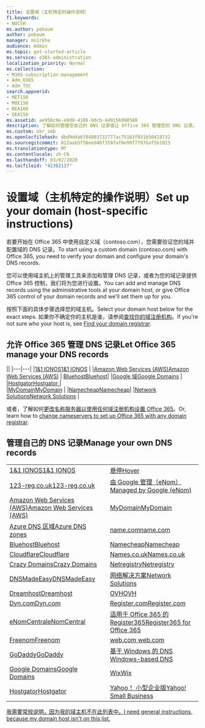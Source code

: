 ```yaml
---
title: 设置域（主机特定的操作说明）
f1.keywords:
- NOCSH
ms.author: pebaum
author: pebaum
manager: mnirkhe
audience: Admin
ms.topic: get-started-article
ms.service: o365-administration
localization_priority: Normal
ms.collection:
- M365-subscription-management
- Adm_O365
- Adm_TOC
search.appverid:
- MET150
- MOE150
- BEA160
- GEA150
ms.assetid: ae950c9e-e8d9-4108-b0cb-449156998580
description: 了解如何管理您自己的 DNS 记录或让 Office 365 管理您的 DNS 记录。
ms.custom: okr_smb
ms.openlocfilehash: dbd9dda6f84803732777ac75163f031b50419732
ms.sourcegitcommit: 812aab5f58eed4bf359faf0e99f7f876af5b1023
ms.translationtype: MT
ms.contentlocale: zh-CN
ms.lasthandoff: 03/02/2020
ms.locfileid: "42362137"
---
```

# <a name="set-up-your-domain-host-specific-instructions"></a><span data-ttu-id="03791-103">设置域（主机特定的操作说明）</span><span class="sxs-lookup"><span data-stu-id="03791-103">Set up your domain (host-specific instructions)</span></span>

<span data-ttu-id="03791-104">若要开始在 Office 365 中使用自定义域（contoso.com），您需要验证您的域并配置域的 DNS 记录。</span><span class="sxs-lookup"><span data-stu-id="03791-104">To start using a custom domain (contoso.com) with Office 365, you need to verify your domain and configure your domain's DNS records.</span></span> 
  
<span data-ttu-id="03791-105">您可以使用域主机上的管理工具来添加和管理 DNS 记录，或者为您的域记录提供 Office 365 控制，我们将为您进行设置。</span><span class="sxs-lookup"><span data-stu-id="03791-105">You can add and manage DNS records using the administrative tools at your domain host, or give Office 365 control of your domain records and we'll set them up for you.</span></span>
  
<span data-ttu-id="03791-106">按照下面的具体步骤选择您的域主机。</span><span class="sxs-lookup"><span data-stu-id="03791-106">Select your domain host below for the exact steps.</span></span> <span data-ttu-id="03791-107">如果你不确定你的主机是谁，请参阅[查找你的域注册机构](find-your-domain-registrar.md)。</span><span class="sxs-lookup"><span data-stu-id="03791-107">If you're not sure who your host is, see [Find your domain registrar](find-your-domain-registrar.md).</span></span>
  

## <a name="let-office-365-manage-your-dns-records"></a><span data-ttu-id="03791-108">允许 Office 365 管理 DNS 记录</span><span class="sxs-lookup"><span data-stu-id="03791-108">Let Office 365 manage your DNS records</span></span>

||
|---|---|
|[<span data-ttu-id="03791-109">1&1 IONOS</span><span class="sxs-lookup"><span data-stu-id="03791-109">1&1 IONOS</span></span>](../dns/change-nameservers-at-1-1-internet.md) |
|[<span data-ttu-id="03791-110">Amazon Web Services (AWS)</span><span class="sxs-lookup"><span data-stu-id="03791-110">Amazon Web Services (AWS)</span></span>](../dns/change-nameservers-at-aws.md) |
 [<span data-ttu-id="03791-111">Bluehost</span><span class="sxs-lookup"><span data-stu-id="03791-111">Bluehost</span></span>](../dns/change-nameservers-at-bluehost.md)|
|[<span data-ttu-id="03791-112">Google 域</span><span class="sxs-lookup"><span data-stu-id="03791-112">Google   Domains</span></span>](../dns/change-nameservers-at-google-domains.md) |
|[<span data-ttu-id="03791-113">Hostgator</span><span class="sxs-lookup"><span data-stu-id="03791-113">Hostgator   </span></span>](../dns/change-nameservers-at-hostgator.md)  |  
|[<span data-ttu-id="03791-114">MyDomain</span><span class="sxs-lookup"><span data-stu-id="03791-114">MyDomain</span></span>](../dns/change-nameservers-at-mydomain.md) | 
|[<span data-ttu-id="03791-115">Namecheap</span><span class="sxs-lookup"><span data-stu-id="03791-115">Namecheap</span></span>](../dns/change-nameservers-at-namecheap.md)|
|[<span data-ttu-id="03791-116">Network Solutions</span><span class="sxs-lookup"><span data-stu-id="03791-116">Network Solutions</span></span>](../dns/change-nameservers-at-network-solutions.md) |  

<span data-ttu-id="03791-117">或者，了解如何[更改名称服务器以使用任何域注册机构设置 Office 365](change-nameservers-at-any-domain-registrar.md)。</span><span class="sxs-lookup"><span data-stu-id="03791-117">Or, learn how to [change nameservers to set up Office 365 with any domain registrar](change-nameservers-at-any-domain-registrar.md).</span></span>

## <a name="manage-your-own-dns-records"></a><span data-ttu-id="03791-118">管理自己的 DNS 记录</span><span class="sxs-lookup"><span data-stu-id="03791-118">Manage your own DNS records</span></span>

|                           |                          |
|---------------------------|--------------------------|
| [<span data-ttu-id="03791-119">1&1 IONOS</span><span class="sxs-lookup"><span data-stu-id="03791-119">1&1 IONOS</span></span>](../dns/create-dns-records-at-1-1-internet.md) | [<span data-ttu-id="03791-120">悬停</span><span class="sxs-lookup"><span data-stu-id="03791-120">Hover</span></span>](../dns/create-dns-records-at-hover.md) |
| [<span data-ttu-id="03791-121">123-reg.co.uk</span><span class="sxs-lookup"><span data-stu-id="03791-121">123-reg.co.uk</span></span>](../dns/create-dns-records-at-123-reg-co-uk.md) | [<span data-ttu-id="03791-122">由 Google 管理（eNom）</span><span class="sxs-lookup"><span data-stu-id="03791-122">Managed   by Google (eNom)</span></span>](../dns/create-dns-records-for-domain-managed-by-google-enom.md)|
| [<span data-ttu-id="03791-123">Amazon Web Services (AWS)</span><span class="sxs-lookup"><span data-stu-id="03791-123">Amazon Web Services (AWS)</span></span>](../dns/create-dns-records-at-aws.md) | [<span data-ttu-id="03791-124">MyDomain</span><span class="sxs-lookup"><span data-stu-id="03791-124">MyDomain</span></span>](../dns/create-dns-records-at-mydomain.md) |
| [<span data-ttu-id="03791-125">Azure DNS 区域</span><span class="sxs-lookup"><span data-stu-id="03791-125">Azure DNS zones</span></span>](../dns/create-dns-records-for-azure-dns-zones.md) | [<span data-ttu-id="03791-126">name.com</span><span class="sxs-lookup"><span data-stu-id="03791-126">name.com</span></span>](../dns/create-dns-records-at-name-com.md) |
| [<span data-ttu-id="03791-127">Bluehost</span><span class="sxs-lookup"><span data-stu-id="03791-127">Bluehost</span></span>](../dns/create-dns-records-at-bluehost.md) | [<span data-ttu-id="03791-128">Namecheap</span><span class="sxs-lookup"><span data-stu-id="03791-128">Namecheap</span></span>](../dns/create-dns-records-at-namecheap.md)|
| [<span data-ttu-id="03791-129">Cloudflare</span><span class="sxs-lookup"><span data-stu-id="03791-129">Cloudflare</span></span>](../dns/create-dns-records-at-cloudflare.md)| [<span data-ttu-id="03791-130">Names.co.uk</span><span class="sxs-lookup"><span data-stu-id="03791-130">Names.co.uk</span></span>](../dns/create-dns-records-at-names-co-uk.md) |
|  [<span data-ttu-id="03791-131">Crazy Domains</span><span class="sxs-lookup"><span data-stu-id="03791-131">Crazy Domains</span></span>](../dns/create-dns-records-at-crazy-domains.md)| [<span data-ttu-id="03791-132">Netregistry</span><span class="sxs-lookup"><span data-stu-id="03791-132">Netregistry</span></span>](../dns/create-dns-records-at-netregistry.md) |
|[<span data-ttu-id="03791-133">DNSMadeEasy</span><span class="sxs-lookup"><span data-stu-id="03791-133">DNSMadeEasy</span></span>](../dns/create-dns-records-at-dnsmadeeasy.md) | [<span data-ttu-id="03791-134">网络解决方案</span><span class="sxs-lookup"><span data-stu-id="03791-134">Network   Solutions</span></span>](../dns/create-dns-records-at-network-solutions.md) |
|[<span data-ttu-id="03791-135">Dreamhost</span><span class="sxs-lookup"><span data-stu-id="03791-135">Dreamhost</span></span>](../dns/create-dns-records-at-dreamhost.md)  | [<span data-ttu-id="03791-136">OVH</span><span class="sxs-lookup"><span data-stu-id="03791-136">OVH</span></span>](../dns/create-dns-records-at-ovh.md) |
|  [<span data-ttu-id="03791-137">Dyn.com</span><span class="sxs-lookup"><span data-stu-id="03791-137">Dyn.com</span></span>](../dns/create-dns-records-at-dyn-com.md) | [<span data-ttu-id="03791-138">Register.com</span><span class="sxs-lookup"><span data-stu-id="03791-138">Register.com</span></span>](../dns/create-dns-records-at-register-com.md) |
| [<span data-ttu-id="03791-139">eNomCentral</span><span class="sxs-lookup"><span data-stu-id="03791-139">eNomCentral</span></span>](../dns/create-dns-records-at-enomcentral.md)| [<span data-ttu-id="03791-140">适用于 Office 365 的 Register365</span><span class="sxs-lookup"><span data-stu-id="03791-140">Register365 for Office 365</span></span>](../dns/create-dns-records-at-register365.md)  |
| [<span data-ttu-id="03791-141">Freenom</span><span class="sxs-lookup"><span data-stu-id="03791-141">Freenom</span></span>](../dns/create-dns-records-at-freenom.md) | [<span data-ttu-id="03791-142">web.com</span><span class="sxs-lookup"><span data-stu-id="03791-142"> web.com </span></span>](../dns/create-dns-records-at-web-com.md)|
|[<span data-ttu-id="03791-143">GoDaddy</span><span class="sxs-lookup"><span data-stu-id="03791-143">GoDaddy</span></span>](../dns/create-dns-records-at-godaddy.md)|[<span data-ttu-id="03791-144">基于 Windows 的 DNS</span><span class="sxs-lookup"><span data-stu-id="03791-144"> Windows-based DNS</span></span>](../dns/create-dns-records-using-windows-based-dns.md)   |
| [<span data-ttu-id="03791-145">Google Domains</span><span class="sxs-lookup"><span data-stu-id="03791-145">Google Domains</span></span>](../dns/create-dns-records-at-google-domains.md) |[<span data-ttu-id="03791-146">Wix</span><span class="sxs-lookup"><span data-stu-id="03791-146">Wix</span></span>](../dns/create-dns-records-at-wix.md) |
|[<span data-ttu-id="03791-147">Hostgator</span><span class="sxs-lookup"><span data-stu-id="03791-147">Hostgator</span></span>](../dns/create-dns-records-at-hostgator.md)  | [<span data-ttu-id="03791-148">Yahoo！  小型企业版</span><span class="sxs-lookup"><span data-stu-id="03791-148">Yahoo!   Small Business</span></span>](../dns/create-dns-records-at-yahoo-small-business.md)  |

[<span data-ttu-id="03791-149">我需要常规说明，因为我的域主机不在此列表中。</span><span class="sxs-lookup"><span data-stu-id="03791-149">I need general instructions, because my domain host isn't on this list. </span></span>](create-dns-records-at-any-dns-hosting-provider.md)
   
